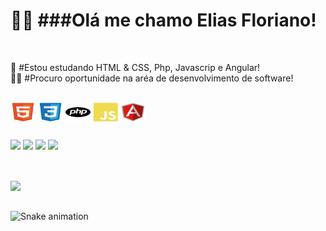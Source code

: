 <h1> 👨🏾 ###Olá me chamo Elias Floriano! </h1> <br>

🌱 #Estou estudando HTML & CSS, Php, Javascrip e Angular! <br>
🙏🏾 #Procuro oportunidade na aréa de desenvolvimento de software! <br>
<div style="display: inline_block"><br>
  <img align="center" alt="Elias-HTML" height="30" width="40" src="https://raw.githubusercontent.com/devicons/devicon/master/icons/html5/html5-original.svg">
  <img align="center" alt="Elias-CSS" height="30" width="40" src="https://raw.githubusercontent.com/devicons/devicon/master/icons/css3/css3-original.svg">
  <img align="center" alt="Elias-Php" height="30" width="40" src="https://raw.githubusercontent.com/devicons/devicon/master/icons/php/php-plain.svg">
  <img align="center" alt="Elias-Js" height="30" width="40" src="https://raw.githubusercontent.com/devicons/devicon/master/icons/javascript/javascript-plain.svg">
  <img align="center" alt="Elias-Angular" height="30" width="40" src="https://raw.githubusercontent.com/devicons/devicon/master/icons/angularjs/angularjs-original.svg">
</div>

##

<div> 
  <a href="https://instagram.com/floriano_elias" target="_blank"><img src="https://img.shields.io/badge/-Instagram-%23E4405F?style=for-the-badge&logo=instagram&logoColor=white" target="_blank"></a>
  <a href="https://discord.gg/Elias Floriano#7386" target="_blank"><img src="https://img.shields.io/badge/Discord-7289DA?style=for-the-badge&logo=discord&logoColor=white" target="_blank"></a> 
  <a href = "mailto:eliasflloriano@gmail.com"><img src="https://img.shields.io/badge/-Gmail-%23333?style=for-the-badge&logo=gmail&logoColor=white" target="_blank"></a>
  <a href="https://www.linkedin.com/in/elias-floriano-a5209480" target="_blank"><img src="https://img.shields.io/badge/-LinkedIn-%230077B5?style=for-the-badge&logo=linkedin&logoColor=white" target="_blank"></a> 
  
</div>
<br>

##

<picture>
<source srcset="https://github-readme-stats.vercel.app/api?username=Flloriano&show_icons=true&theme=dark"
  media="(prefers-color-scheme: dark)"/>
<source srcset="https://github-readme-stats.vercel.app/api?username=Flloriano&show_icons=true"
  media="(prefers-color-scheme: light), (prefers-color-scheme:   media="(prefere o esquema de cores: escuro)"
no-preference)"/>
<img src="https://github-readme-stats.vercel.app/api?username=Flloriano&show_icons=true"/>
</picture>

<br>

##

![Snake animation](https://github.com/Flloriano/eliasfloriano/blob/main/github-grid-snake.svg)
